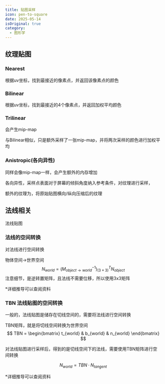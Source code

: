 ```yaml
---
title: 贴图采样
icon: pen-to-square
date: 2025-05-14
isOriginal: true
category:
  - 图形学
---
```


<!-- more -->

## 纹理贴图

### Nearest
根据uv坐标，找到最接近的像素点，并返回该像素点的颜色 

### Bilinear

根据uv坐标，找到最接近的4个像素点，并返回加权平均颜色

### Trilinear

会产生mip-map

与Bilinear相似，只是额外采样了一张mip-map，并将两次采样的颜色进行加权平均

### Anistropic(各向异性)

同样会像mip-map一样，会产生额外的内存增加

各向异性，采样点表面对于屏幕的倾斜角度纳入参考条件，对纹理进行采样，

额外的纹理为，将原始贴图横向/纵向压缩后的纹理

## 法线相关

法线贴图

### 法线的空间转换

对法线进行空间转换

物体空间->世界空间
$$
N_{world} = (M_{object \rightarrow world}^{-1})^T_{(3\times3)} N_{object}
$$
注意细节，是逆转置矩阵，且法线不需要位移，所以使用3x3矩阵

*详细推导可以查阅资料

### TBN 法线贴图的空间转换

一般的，法线贴图是储存在切线空间的，需要将法线进行空间转换

TBN矩阵，就是将切线空间转换为世界空间
$$
TBN = 
\begin{bmatrix}
  t_{world} & b_{world} & n_{world}
\end{bmatrix}
$$

对法线贴图进行采样后，得到的是切线空间下的法线，需要使用TBN矩阵进行空间转换

$$
N_{world} = TBN · N_{tangent}
$$

*详细推导可以查阅资料
